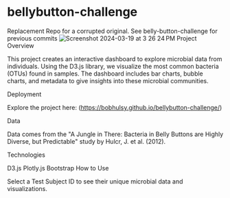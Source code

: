 # bellybutton-challenge
Replacement Repo for a corrupted original. See belly-button-challenge for previous commits
![Screenshot 2024-03-19 at 3 26 24 PM](https://github.com/bobhulsy/bellybutton-challenge/assets/57780185/3d7d3444-d0c7-41bd-a679-40bae4f5018a)
Project Overview

This project creates an interactive dashboard to explore microbial data from individuals. Using the D3.js library, we visualize the most common bacteria (OTUs) found in samples. The dashboard includes bar charts, bubble charts, and metadata to give insights into these microbial communities.

Deployment

Explore the project here: (https://bobhulsy.github.io/bellybutton-challenge/)

Data

Data comes from the "A Jungle in There: Bacteria in Belly Buttons are Highly Diverse, but Predictable" study by Hulcr, J. et al. (2012).

Technologies

D3.js
Plotly.js
Bootstrap
How to Use

Select a Test Subject ID to see their unique microbial data and visualizations.
